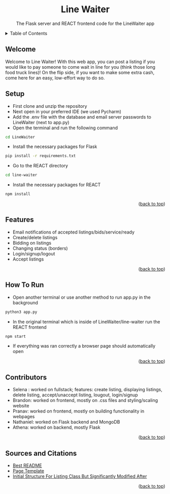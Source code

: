 <h1 align="center">Line Waiter</h1>

  <p align="center">
    The Flask server and REACT frontend code for the LineWaiter app
  </p>
</div>



<!-- TABLE OF CONTENTS -->
<details>
  <summary>Table of Contents</summary>
  <ol>
    <li><a href="#welcome">Welcome</a></li>
    <li><a href="#setup">Setup</a></li>
    <li><a href="#features">Features</a></li>
    <li><a href="#how-to-run">How To Run</a></li>
    <li><a href="#contributors">Contributors</a></li>
    <li><a href="#sources-and-citations">Sources and Citations</a></li>
  </ol>
</details>


<!-- WELCOME -->
## Welcome

Welcome to Line Waiter! With this web app, you can post a listing if you would like to pay someone to come wait in line for you (think those long food truck lines)! On the flip side, if you want to make some extra cash, come here for an easy, low-effort way to do so.

<!-- SETUP -->
## Setup

* First clone and unzip the repository
* Next open in your preferred IDE (we used Pycharm)
* Add the .env file with the database and email server passwords to LineWaiter (next to app.py)
* Open the terminal and run the following command
```sh
cd LineWaiter
```
* Install the necessary packages for Flask
```sh
pip install -r requirements.txt
```
* Go to the REACT directory
```sh
cd line-waiter
```
* Install the necessary packages for REACT
```sh
npm install
```

<p align="right">(<a href="#top">back to top</a>)</p>

<!-- FEATURES -->
## Features

* Email notifications of accepted listings/bids/service/ready
* Create/delete listings
* Bidding on listings
* Changing status (borders)
* Login/signup/logout
* Accept listings

<p align="right">(<a href="#top">back to top</a>)</p>

<!-- HOW TO RUN -->
## How To Run

* Open another terminal or use another method to run app.py in the background
```sh
python3 app.py
```
* In the original terminal which is inside of LineWaiter/line-waiter run the REACT frontend
```sh
npm start
```
* If everything was ran correctly a browser page should automatically open

<p align="right">(<a href="#top">back to top</a>)</p>

<!-- CONTRIBUTORS -->
## Contributors

* Selena : worked on fullstack; features: create listing, displaying listings, delete listing, accept/unaccept listing, lougout, login/signup
* Brandon: worked on frontend, mostly on .css files and styling/scaling website
* Pranav: worked on frontend, mostly on building functionality in webpages
* Nathaniel: worked on Flask backend and MongoDB
* Athena: worked on backend, mostly Flask

<p align="right">(<a href="#top">back to top</a>)</p>

<!-- SOURCES AND CITATIONS -->
## Sources and Citations

* [Best README](https://github.com/othneildrew/Best-README-Template)
* [Page Template](https://www.youtube.com/watch?v=kghwFYOJiNg)
* [Initial Structure For Listing Class But Significantly Modified After](https://www.youtube.com/watch?v=lfm_Hu0hEms&t=197s)

<p align="right">(<a href="#top">back to top</a>)</p>
